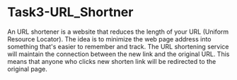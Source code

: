 # Task3-URL_Shortner
An URL shortener is a website that reduces the length of your URL (Uniform Resource Locator). The idea is to minimize the web page address  into something that's easier to remember and track. The  URL shortening service  will maintain the connection between the new link and the original URL. 
This means that anyone who clicks new shorten link will be redirected to the original page. 
